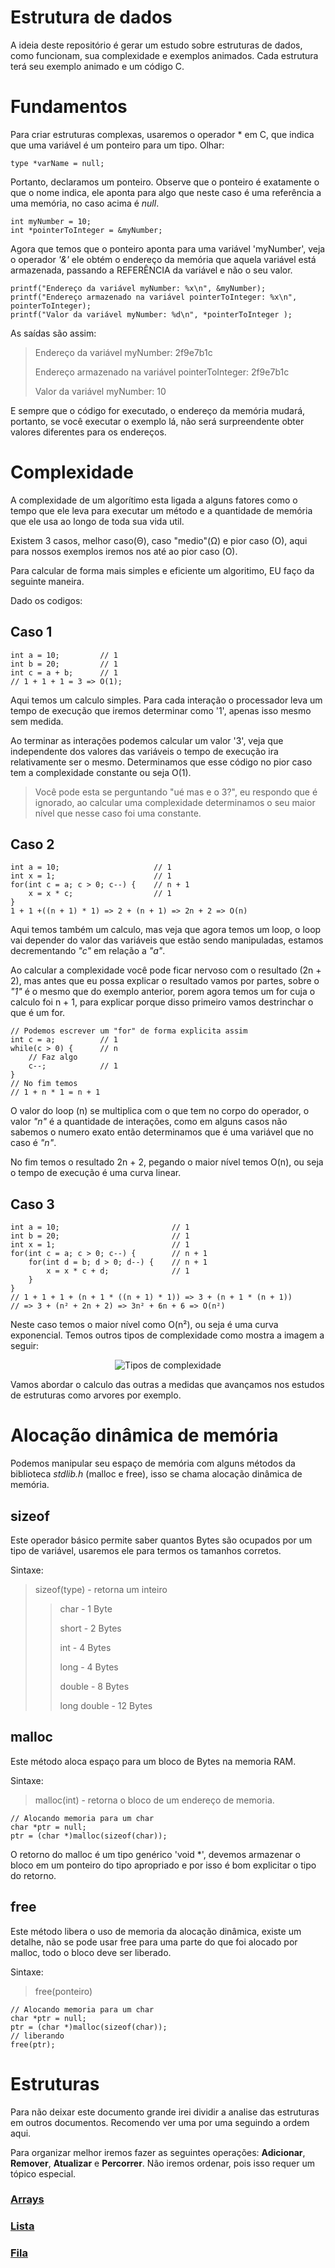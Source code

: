 # Estrutura de dados

A ideia deste repositório é gerar um estudo sobre estruturas de dados, como funcionam, sua complexidade e exemplos animados. Cada estrutura terá seu exemplo animado e um código C.

# Fundamentos

Para criar estruturas complexas, usaremos o operador * em C, que
indica que uma variável é um ponteiro para um tipo. Olhar:

~~~ 
type *varName = null; 
~~~

Portanto, declaramos um ponteiro. Observe que o ponteiro é exatamente o que o nome indica, ele aponta para algo que neste caso é uma referência a uma memória, no caso acima é _null_.

~~~ 
int myNumber = 10;
int *pointerToInteger = &myNumber;
~~~

Agora que temos que o ponteiro aponta para uma variável 'myNumber', veja o operador _'&'_ ele obtém o endereço da memória que aquela variável está armazenada, passando a REFERÊNCIA da variável e não o seu valor.

~~~ 
printf("Endereço da variável myNumber: %x\n", &myNumber);
printf("Endereço armazenado na variável pointerToInteger: %x\n", pointerToInteger);
printf("Valor da variável myNumber: %d\n", *pointerToInteger );
~~~

As saídas são assim:

> Endereço da variável myNumber: 2f9e7b1c
> 
> Endereço armazenado na variável pointerToInteger: 2f9e7b1c
> 
> Valor da variável myNumber: 10

E sempre que o código for executado, o endereço da memória mudará, portanto, se você executar o exemplo lá, não será surpreendente obter valores diferentes para os endereços.

# Complexidade 

A complexidade de um algorítimo esta ligada a alguns fatores como o tempo que ele leva para executar um método e a quantidade de memória que ele usa ao longo de toda sua vida util.

Existem 3 casos, melhor caso(Θ), caso "medio"(Ω) e pior caso (O), aqui para nossos exemplos iremos nos até ao pior caso (O).

Para calcular de forma mais simples e eficiente um algoritimo, EU faço da seguinte maneira.

Dado os codigos:

## Caso 1
~~~
int a = 10;         // 1
int b = 20;         // 1
int c = a + b;      // 1
// 1 + 1 + 1 = 3 => O(1);
~~~
Aqui temos um calculo simples. Para cada interação o processador leva um tempo de execução que iremos determinar como '1', apenas isso mesmo sem medida.

Ao terminar as interações podemos calcular um valor '3', veja que independente dos valores das variáveis o tempo de execução ira relativamente ser o mesmo. Determinamos que esse código no pior caso tem a complexidade constante ou seja O(1).

> Você pode esta se perguntando "ué mas e o 3?", eu respondo que é ignorado, ao calcular uma complexidade determinamos o seu maior nível que nesse caso foi uma constante.

## Caso 2
~~~
int a = 10;                     // 1
int x = 1;                      // 1
for(int c = a; c > 0; c--) {    // n + 1
    x = x * c;                  // 1
}
1 + 1 +((n + 1) * 1) => 2 + (n + 1) => 2n + 2 => O(n)
~~~
Aqui temos também um calculo, mas veja que agora temos um loop, o loop vai depender do valor das variáveis que estão sendo manipuladas, estamos decrementando *"c"* em relação a *"a"*.

Ao calcular a complexidade você pode ficar nervoso com o resultado (2n + 2), mas antes que eu possa explicar o resultado vamos por partes, sobre o *"1"* é o mesmo que do exemplo anterior, porem agora temos um for cuja o calculo foi n + 1, para explicar porque disso primeiro vamos destrinchar o que é um for.

~~~
// Podemos escrever um "for" de forma explicita assim
int c = a;          // 1
while(c > 0) {      // n
    // Faz algo
    c--;            // 1
}
// No fim temos 
// 1 + n * 1 = n + 1
~~~

O valor do loop (n) se multiplica com o que tem no corpo do operador, o valor *"n"* é a quantidade de interações, como em alguns casos não sabemos o numero exato então determinamos que é uma variável que no caso é *"n"*. 

No fim temos o resultado 2n + 2, pegando o maior nível temos O(n), ou seja o tempo de execução é uma curva linear.

## Caso 3
~~~
int a = 10;                         // 1
int b = 20;                         // 1
int x = 1;                          // 1
for(int c = a; c > 0; c--) {        // n + 1
    for(int d = b; d > 0; d--) {    // n + 1
        x = x * c + d;              // 1
    }
}
// 1 + 1 + 1 + (n + 1 * ((n + 1) * 1)) => 3 + (n + 1 * (n + 1))
// => 3 + (n² + 2n + 2) => 3n² + 6n + 6 => O(n²)
~~~

Neste caso temos o maior nível como O(n²), ou seja é uma curva exponencial. Temos outros tipos de complexidade como mostra a imagem a seguir:

<center>

![Tipos de complexidade](./img/tipos%20de%20complexidade.png)

</center>

Vamos abordar o calculo das outras a medidas que avançamos nos estudos de estruturas como arvores por exemplo.

# Alocação dinâmica de memória

Podemos manipular seu espaço de memória com alguns métodos da biblioteca *stdlib.h* (malloc e free), isso se chama alocação dinâmica de memória. 

## sizeof
Este operador básico permite saber quantos Bytes são ocupados por um tipo de variável, usaremos ele para termos os tamanhos corretos.

Sintaxe:
> sizeof(type) - retorna um inteiro
>> char - 1 Byte
>>
>> short - 2 Bytes
>>
>> int - 4 Bytes
>>
>> long - 4 Bytes
>>
>> double - 8 Bytes
>> 
>> long double - 12 Bytes


## malloc
Este método aloca espaço para um bloco de Bytes na memoria RAM.

Sintaxe:
> malloc(int) - retorna o bloco de um endereço de memoria.

~~~
// Alocando memoria para um char
char *ptr = null;
ptr = (char *)malloc(sizeof(char));
~~~

O retorno do malloc é um tipo genérico 'void *', devemos armazenar o bloco em um ponteiro do tipo apropriado e por isso é bom explicitar o tipo do retorno.

## free
Este método libera o uso de memoria da alocação dinâmica, existe um detalhe, não se pode usar free para uma parte do que foi alocado por malloc, todo o bloco deve ser liberado.

Sintaxe:
> free(ponteiro)

~~~
// Alocando memoria para um char
char *ptr = null;
ptr = (char *)malloc(sizeof(char));
// liberando
free(ptr);
~~~

# Estruturas
Para não deixar este documento grande irei dividir a analise das estruturas em outros documentos. Recomendo ver uma por uma seguindo a ordem aqui.

Para organizar melhor iremos fazer as seguintes operações: **Adicionar**, **Remover**, **Atualizar** e **Percorrer**. Não iremos ordenar, pois isso requer um tópico especial.

### [Arrays](./Estruturas/Arrays/Arrays.md)
### [Lista](./Estruturas/Listas/Lista.md)
### [Fila](./Estruturas/Listas/Fila.md)